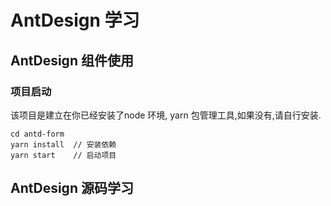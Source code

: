 # AntDesign 学习

## AntDesign 组件使用

### 项目启动

该项目是建立在你已经安装了node 环境, yarn 包管理工具,如果没有,请自行安装.

```
cd antd-form
yarn install  // 安装依赖
yarn start    // 启动项目
```

## AntDesign 源码学习
